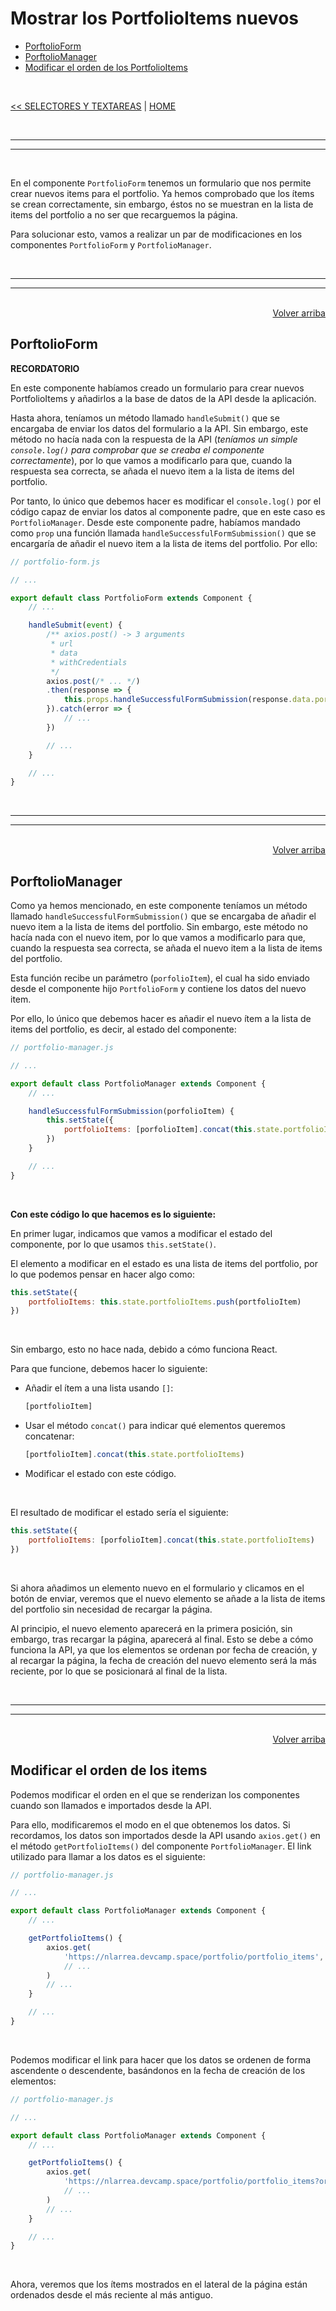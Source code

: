 # Mostrar los PortfolioItems nuevos

<div id="index"></div>

* [PorftolioForm](#porftolioform)
* [PorftolioManager](#porftoliomanager)
* [Modificar el orden de los PortfolioItems](#modificar-el-orden-de-los-items)

<br/>


[<< SELECTORES Y TEXTAREAS](./28_selectores_y_textareas.md#selectores-y-textareas) | [HOME](../../../README.md#devcamp)


<br/><hr/>
<hr/><br/>


En el componente `PortfolioForm` tenemos un formulario que nos permite crear nuevos items para el portfolio. Ya hemos comprobado que los ítems se crean correctamente, sin embargo, éstos no se muestran en la lista de items del portfolio a no ser que recarguemos la página.

Para solucionar esto, vamos a realizar un par de modificaciones en los componentes `PortfolioForm` y `PortfolioManager`.


<br/><hr/>
<hr/><br/>


<div align="right">
    <a href='#index'>Volver arriba</a>
</div>


## PorftolioForm

**RECORDATORIO**

En este componente habíamos creado un formulario para crear nuevos PortfolioItems y añadirlos a la base de datos de la API desde la aplicación.

Hasta ahora, teníamos un método llamado `handleSubmit()` que se encargaba de enviar los datos del formulario a la API. Sin embargo, este método no hacía nada con la respuesta de la API (*teníamos un simple `console.log()` para comprobar que se creaba el componente correctamente*), por lo que vamos a modificarlo para que, cuando la respuesta sea correcta, se añada el nuevo item a la lista de items del portfolio.

Por tanto, lo único que debemos hacer es modificar el `console.log()` por el código capaz de enviar los datos al componente padre, que en este caso es `PortfolioManager`. Desde este componente padre, habíamos mandado como `prop` una función llamada `handleSuccessfulFormSubmission()` que se encargaría de añadir el nuevo item a la lista de items del portfolio. Por ello:

```js
// portfolio-form.js

// ...

export default class PortfolioForm extends Component {
    // ...

    handleSubmit(event) {
        /** axios.post() -> 3 arguments
         * url
         * data
         * withCredentials
         */
        axios.post(/* ... */)
        .then(response => {
            this.props.handleSuccessfulFormSubmission(response.data.portfolio_item);
        }).catch(error => {
            // ...
        })

        // ...
    }

    // ...
}
```


<br/><hr/>
<hr/><br/>


<div align='right'>
    <a href='#index'>Volver arriba</a>
</div>


## PorftolioManager

Como ya hemos mencionado, en este componente teníamos un método llamado `handleSuccessfulFormSubmission()` que se encargaba de añadir el nuevo item a la lista de items del portfolio. Sin embargo, este método no hacía nada con el nuevo item, por lo que vamos a modificarlo para que, cuando la respuesta sea correcta, se añada el nuevo item a la lista de items del portfolio.

Esta función recibe un parámetro (`porfolioItem`), el cual ha sido enviado desde el componente hijo `PortfolioForm` y contiene los datos del nuevo item.

Por ello, lo único que debemos hacer es añadir el nuevo ítem a la lista de items del portfolio, es decir, al estado del componente:

```js
// portfolio-manager.js

// ...

export default class PortfolioManager extends Component {
    // ...

    handleSuccessfulFormSubmission(porfolioItem) {
        this.setState({
            portfolioItems: [porfolioItem].concat(this.state.portfolioItems)
        })
    }

    // ...
}
```

<br/>

**Con este código lo que hacemos es lo siguiente:**

En primer lugar, indicamos que vamos a modificar el estado del componente, por lo que usamos `this.setState()`.

El elemento a modificar en el estado es una lista de items del portfolio, por lo que podemos pensar en hacer algo como:

```js
this.setState({
    portfolioItems: this.state.portfolioItems.push(portfolioItem)
})
```

<br/>

Sin embargo, esto no hace nada, debido a cómo funciona React.

Para que funcione, debemos hacer lo siguiente:

* Añadir el ítem a una lista usando `[]`:

    ```js
    [portfolioItem]
    ```

* Usar el método `concat()` para indicar qué elementos queremos concatenar:

    ```js
    [portfolioItem].concat(this.state.portfolioItems)
    ```

* Modificar el estado con este código.

<br/>

El resultado de modificar el estado sería el siguiente:

```js
this.setState({
    portfolioItems: [porfolioItem].concat(this.state.portfolioItems)
})
```

<br/>

Si ahora añadimos un elemento nuevo en el formulario y clicamos en el botón de enviar, veremos que el nuevo elemento se añade a la lista de items del portfolio sin necesidad de recargar la página.

Al principio, el nuevo elemento aparecerá en la primera posición, sin embargo, tras recargar la página, aparecerá al final. Esto se debe a cómo funciona la API, ya que los elementos se ordenan por fecha de creación, y al recargar la página, la fecha de creación del nuevo elemento será la más reciente, por lo que se posicionará al final de la lista.


<br/><hr/>
<hr/><br/>


<div align='right'>
    <a href='#index'>Volver arriba</a>
</div>


## Modificar el orden de los items

Podemos modificar el orden en el que se renderizan los componentes cuando son llamados e importados desde la API.

Para ello, modificaremos el modo en el que obtenemos los datos. Si recordamos, los datos son importados desde la API usando `axios.get()` en el método `getPortfolioItems()` del componente `PortfolioManager`. El link utilizado para llamar a los datos es el siguiente:

```js
// portfolio-manager.js

// ...

export default class PortfolioManager extends Component {
    // ...

    getPortfolioItems() {
        axios.get(
            'https://nlarrea.devcamp.space/portfolio/portfolio_items',
            // ...
        )
        // ...
    }

    // ...
}
```

<br/>

Podemos modificar el link para hacer que los datos se ordenen de forma ascendente o descendente, basándonos en la fecha de creación de los elementos:

```js
// portfolio-manager.js

// ...

export default class PortfolioManager extends Component {
    // ...

    getPortfolioItems() {
        axios.get(
            'https://nlarrea.devcamp.space/portfolio/portfolio_items?order_by=created_at&direction=desc',
            // ...
        )
        // ...
    }

    // ...
}
```

<br/>

Ahora, veremos que los ítems mostrados en el lateral de la página están ordenados desde el más reciente al más antiguo.